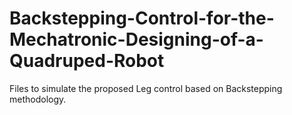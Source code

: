 # Backstepping-Control-for-the-Mechatronic-Designing-of-a-Quadruped-Robot
Files to simulate the proposed Leg control based on Backstepping methodology.
